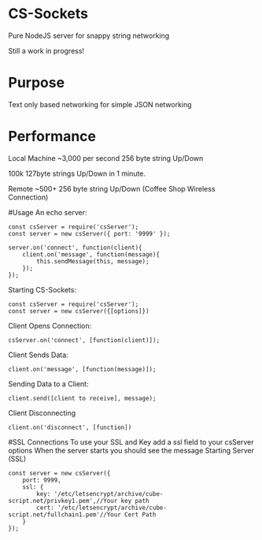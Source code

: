 # CS-Sockets
Pure NodeJS server for snappy string networking

Still a work in progress!

# Purpose 
Text only based networking for simple JSON networking

# Performance
Local Machine ~3,000 per second 256 byte string Up/Down

100k 127byte strings Up/Down in 1 minute.

Remote ~500+ 256 byte string Up/Down (Coffee Shop Wireless Connection)


#Usage
An echo server:

    const csServer = require('csServer');
    const server = new csServer({ port: '9999' });

    server.on('connect', function(client){
        client.on('message', function(message){
            this.sendMessage(this, message);
        });
    });

Starting CS-Sockets:

    const csServer = require('csServer');
    const server = new csServer({[options]})

Client Opens Connection:

    csServer.on('connect', [function(client)]);

Client Sends Data:

    client.on('message', [function(message)]);

Sending Data to a Client:

    client.send([client to receive], message);

Client Disconnecting

    client.on('disconnect', [function])

#SSL Connections
To use your SSL and Key add a ssl field to your csServer options
When the server starts you should see the message Starting Server (SSL)

    const server = new csServer({
        port: 9999,
        ssl: {
            key: '/etc/letsencrypt/archive/cube-script.net/privkey1.pem',//Your key path
            cert: '/etc/letsencrypt/archive/cube-script.net/fullchain1.pem'//Your Cert Path
        }
    });
    



